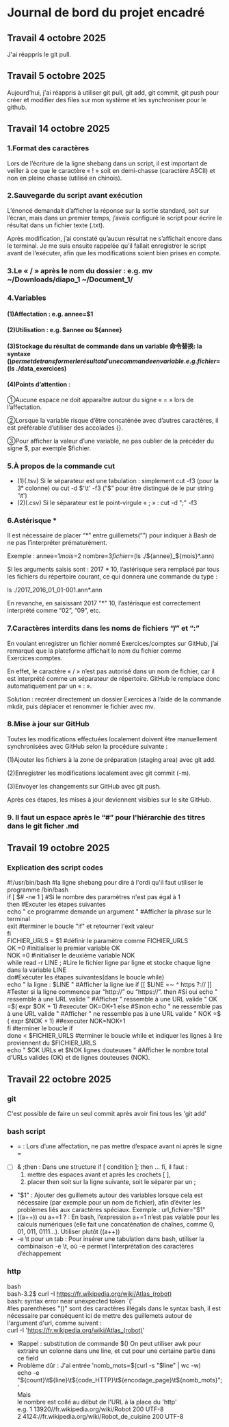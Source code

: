 # Journal de bord du projet encadré


## Travail 4 octobre 2025
J'ai réappris le git pull.


## Travail 5 octobre 2025
Aujourd'hui, j'ai réappris à utiliser git pull, git add, git commit, git push pour créer et modifier des files sur mon système et les synchroniser pour le github.


## Travail 14 octobre 2025
### 1.Format des caractères
Lors de l’écriture de la ligne shebang dans un script, il est important de veiller à ce que le caractère « ! » soit en demi-chasse (caractère ASCII) et non en pleine chasse (utilisé en chinois).

### 2.Sauvegarde du script avant exécution
L’énoncé demandait d’afficher la réponse sur la sortie standard, soit sur l’écran, mais dans un premier temps, j’avais configuré le script pour écrire le résultat dans un fichier texte (.txt).

Après modification, j’ai constaté qu’aucun résultat ne s’affichait encore dans le terminal. Je me suis ensuite rappelée qu’il fallait enregistrer le script avant de l’exécuter, afin que les modifications soient bien prises en compte.

### 3.Le « / » après le nom du dossier : e.g. mv  ~/Downloads/diapo_1  ~/Document_1/

### 4.Variables
####  (1)Affectation : e.g. annee=$1
####  (2)Utilisation : e.g. $annee ou ${annee}
####  (3)Stockage du résultat de commande dans un variable 命令替换: la syntaxe $() permet de transformer le résultat d’une commande en variable. e.g.fichier=$(ls ./data_exercices)
####  (4)Points d’attention :
①Aucune espace ne doit apparaître autour du signe « = » lors de l’affectation.

②Lorsque la variable risque d’être concaténée avec d’autres caractères, il est préférable d’utiliser des accolades {}.

③Pour afficher la valeur d’une variable, ne pas oublier de la précéder du signe $, par exemple $fichier.

### 5.À propos de la commande cut
- (1)(.tsv) Si le séparateur est une tabulation : simplement cut -f3 (pour la 3ᵉ colonne) ou cut -d $'\t' -f3 (“$” pour être distingué de le pur string '\t')
- (2)(.csv) Si le séparateur est le point-virgule « ; » : cut -d ";" -f3

### 6.Astérisque *
Il est nécessaire de placer “*” entre guillemets(“”) pour indiquer à Bash de ne pas l’interpréter prématurément.

Exemple :
annee=$1
mois=$2
nombre=$3
fichier=$(ls ./${annee}_${mois}*.ann)

Si les arguments saisis sont : 2017 * 10, l’astérisque sera remplacé par tous les fichiers du répertoire courant, ce qui donnera une commande du type :
	
ls ./2017_2016_01_01-001.ann*.ann
	
En revanche, en saisissant 2017 "*" 10, l’astérisque est correctement interprété comme “02”, “09”, etc.

### 7.Caractères interdits dans les noms de fichiers “/” et “:”
En voulant enregistrer un fichier nommé Exercices/comptes sur GitHub, j’ai remarqué que la plateforme affichait le nom du fichier comme Exercices:comptes.

En effet, le caractère « / » n’est pas autorisé dans un nom de fichier, car il est interprété comme un séparateur de répertoire. GitHub le remplace donc automatiquement par un « : ».

Solution : recréer directement un dossier Exercices à l’aide de la commande mkdir, puis déplacer et renommer le fichier avec mv.

### 8.Mise à jour sur GitHub
Toutes les modifications effectuées localement doivent être manuellement synchronisées avec GitHub selon la procédure suivante :

 (1)Ajouter les fichiers à la zone de préparation (staging area) avec git add.

 (2)Enregistrer les modifications localement avec git commit (-m).

(3)Envoyer les changements sur GitHub avec git push.

Après ces étapes, les mises à jour deviennent visibles sur le site GitHub.

### 9. Il faut un espace après le “#” pour l'hiérarchie des titres dans le git ficher .md


## Travail 19 octobre 2025
### Explication des script codes
#!/usr/bin/bash #la ligne shebang pour dire à l'ordi qu'il faut utiliser le programme /bin/bash  
if [ $# -ne 1 ] #Si le nombre des paramètres n'est pas égal à 1  
then #Excuter les étapes suivantes  
echo " ce programme demande un argument " #Afficher la phrase sur le terminal  
exit #terminer le boucle "if" et retourner l'exit valeur  
fi  
FICHIER_URLS = $1 #définir le paramètre comme FICHIER_URLS  
OK =0 #initialiser le premier variable OK  
NOK =0 #initialiser le deuxième variable NOK  
while read -r LINE ; #Lire le fichier ligne par ligne et stocke chaque ligne dans la variable LINE  
do#Exécuter les étapes suivantes(dans le boucle while)  
echo " la ligne : $LINE " #Afficher la ligne lue 
if [[ $LINE =∼ ^ https ?:// ]] #Tester si la ligne commence par “http://” ou “https://”.  
then #Si oui  
echo " ressemble à une URL valide " #Afficher " ressemble à une URL valide "  
OK =$( expr $OK + 1) #executer OK=OK+1  
else #Sinon  
echo " ne ressemble pas à une URL valide " #Afficher " ne ressemble pas à une URL valide "  
NOK =$ ( expr $NOK + 1) ##executer NOK=NOK+1  
fi #terminer le boucle if  
done < $FICHIER_URLS #terminer le boucle while et indiquer les lignes à lire proviennent du $FICHIER_URLS  
echo " $OK URLs et $NOK lignes douteuses " #Afficher le nombre total d’URLs valides (OK) et de lignes douteuses (NOK).  


## Travail 22 octobre 2025
### git
C'est possible de faire un seul commit après avoir fini tous les 'git add'
### bash script
- = : Lors d’une affectation, ne pas mettre d’espace avant ni après le signe =
-  [  ] & ;then : Dans une structure if [ condition ]; then … fi, il faut :
  	1. mettre des espaces avant et après les crochets [ ],
  	2. placer then soit sur la ligne suivante, soit le séparer par un ;
- "$1" : Ajouter des guillemets autour des variables lorsque cela est nécessaire (par exemple pour un nom de fichier), afin d’éviter les problèmes liés aux caractères spéciaux. Exemple : url_fichier="$1"
- ((a++)) ou a+=1 ? : En bash, l’expression a+=1 n’est pas valable pour les calculs numériques (elle fait une concaténation de chaînes, comme 0, 01, 011, 0111…). Utiliser plutôt ((a++))
- -e \t pour un tab : Pour insérer une tabulation dans bash, utiliser la combinaison -e \t, où -e permet l’interprétation des caractères d’échappement
### http
bash   
bash-3.2$ curl -I https://fr.wikipedia.org/wiki/Atlas_(robot)  
bash: syntax error near unexpected token `('  
#les parenthèses "()" sont des caractères illégals dans le syntax bash, il est nécessaire par conséquent ici de mettre des guillemets autour de l'argument d'url, comme suivant :  
curl -I 'https://fr.wikipedia.org/wiki/Atlas_(robot)'  
- !Rappel : substitution de commande $()
 On peut utiliser awk pour extraire un colonne dans une line, et cut pour une certaine partie dans ce field  
- Problème dûr :
  J'ai entrée 'nomb_mots=$(curl -s "$line" | wc -w)  
	echo -e "${count}\t${line}\t${code_HTTP}\t${encodage_page}\t${nomb_mots}";'  
Mais  
le nombre est collé au début de l'URL à la place du 'http'  
e.g. 1        13920//fr.wikipedia.org/wiki/Robot     200     UTF-8  
2        4124://fr.wikipedia.org/wiki/Robot_de_cuisine  200     UTF-8















